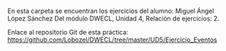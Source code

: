 En esta carpeta se encuentran los ejercicios del alumno: Miguel Ángel López Sánchez
Del módulo DWECL, Unidad 4, Relación de ejercicios: 2.

Enlace al repositorio Git de esta práctica:
https://github.com/Lobozel/DWECL/tree/master/UD5/Ejercicio_Eventos